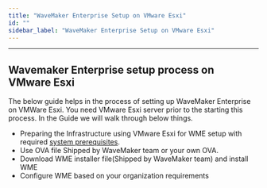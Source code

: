 ```yaml
---
title: "WaveMaker Enterprise Setup on VMware Esxi"
id: ""
sidebar_label: "WaveMaker Enterprise Setup on VMware Esxi"
---
```

---

## Wavemaker Enterprise setup process on VMware Esxi

The below guide helps in the process of setting up WaveMaker Enterprise on VMWare Esxi.
You need VMware Esxi server prior to the starting this process.
In the Guide we will walk through below things.

- Preparing the Infrastructure using VMware Esxi for WME setup with required [system prerequisites](../prerequisites.md).
- Use OVA file Shipped by WaveMaker team or your own OVA.
- Download WME installer file(Shipped by WaveMaker team) and install WME
- Configure WME based on your organization requirements
